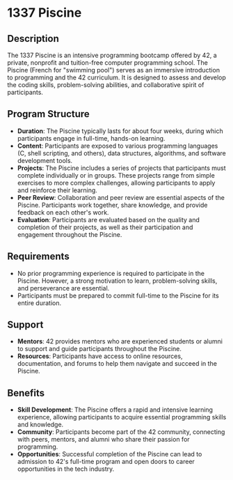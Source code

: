 # 1337 Piscine

## Description
The 1337 Piscine is an intensive programming bootcamp offered by 42, a private, nonprofit and tuition-free computer programming school. The Piscine (French for "swimming pool") serves as an immersive introduction to programming and the 42 curriculum. It is designed to assess and develop the coding skills, problem-solving abilities, and collaborative spirit of participants.

## Program Structure
- **Duration**: The Piscine typically lasts for about four weeks, during which participants engage in full-time, hands-on learning.
- **Content**: Participants are exposed to various programming languages (C, shell scripting, and others), data structures, algorithms, and software development tools.
- **Projects**: The Piscine includes a series of projects that participants must complete individually or in groups. These projects range from simple exercises to more complex challenges, allowing participants to apply and reinforce their learning.
- **Peer Review**: Collaboration and peer review are essential aspects of the Piscine. Participants work together, share knowledge, and provide feedback on each other's work.
- **Evaluation**: Participants are evaluated based on the quality and completion of their projects, as well as their participation and engagement throughout the Piscine.

## Requirements
- No prior programming experience is required to participate in the Piscine. However, a strong motivation to learn, problem-solving skills, and perseverance are essential.
- Participants must be prepared to commit full-time to the Piscine for its entire duration.

## Support
- **Mentors**: 42 provides mentors who are experienced students or alumni to support and guide participants throughout the Piscine.
- **Resources**: Participants have access to online resources, documentation, and forums to help them navigate and succeed in the Piscine.

## Benefits
- **Skill Development**: The Piscine offers a rapid and intensive learning experience, allowing participants to acquire essential programming skills and knowledge.
- **Community**: Participants become part of the 42 community, connecting with peers, mentors, and alumni who share their passion for programming.
- **Opportunities**: Successful completion of the Piscine can lead to admission to 42's full-time program and open doors to career opportunities in the tech industry.
